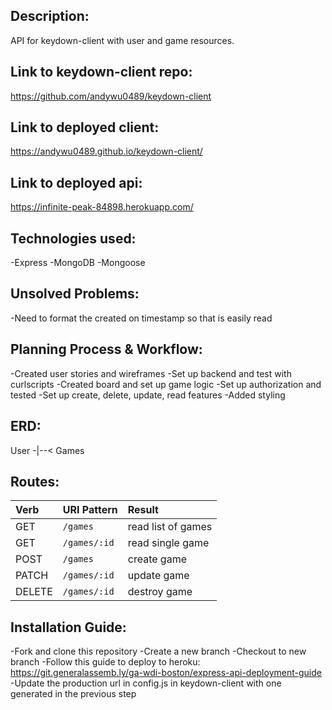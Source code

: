 ## Description:
API for keydown-client with user and game resources.

## Link to keydown-client repo:
https://github.com/andywu0489/keydown-client

## Link to deployed client:
https://andywu0489.github.io/keydown-client/

## Link to deployed api:
https://infinite-peak-84898.herokuapp.com/

## Technologies used:
-Express
-MongoDB
-Mongoose

## Unsolved Problems:
-Need to format the created on timestamp so that is easily read

## Planning Process & Workflow:
-Created user stories and wireframes
-Set up backend and test with curlscripts
-Created board and set up game logic
-Set up authorization and tested
-Set up create, delete, update, read features
-Added styling

## ERD:

User -|--< Games


## Routes:

| Verb   | URI Pattern  | Result |
|:-------|:-------------|:------------------|
| GET    | `/games`     | read list of games|
| GET    | `/games/:id` | read single game  |
| POST   | `/games`     | create game       |
| PATCH  | `/games/:id` | update game       |
| DELETE | `/games/:id` | destroy game      |

## Installation Guide:
-Fork and clone this repository
-Create a new branch
-Checkout to new branch
-Follow this guide to deploy to heroku: https://git.generalassemb.ly/ga-wdi-boston/express-api-deployment-guide
-Update the production url in config.js in keydown-client with one generated in the previous step
